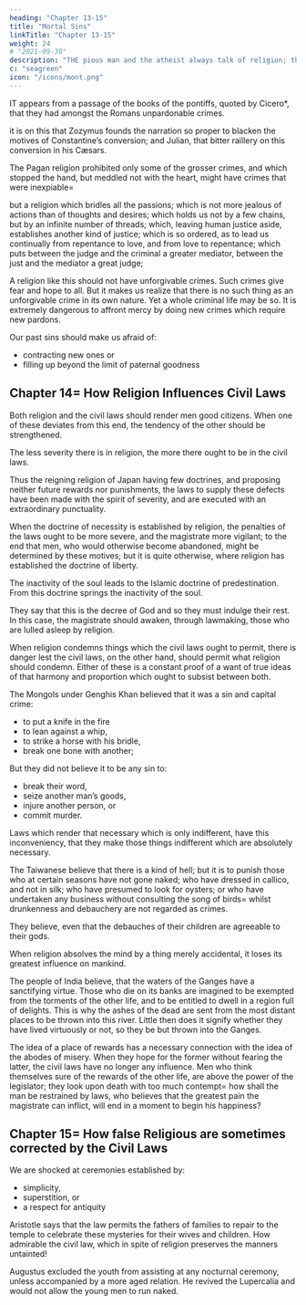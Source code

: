 ```yaml
---
heading: "Chapter 13-15"
title: "Mortal Sins"
linkTitle: "Chapter 13-15"
weight: 24
# "2021-09-30"
description: "THE pious man and the atheist always talk of religion; the one speaks of what he loves, and the other of what he fears"
c: "seagreen"
icon: "/icons/mont.png"
---
```





<!-- # Unpardonable Crimes -->

IT appears from a passage of the books of the pontiffs, quoted by Cicero*, that they had amongst the Romans unpardonable crimes. 


it is on this that Zozymus founds the narration so proper to blacken the motives of Constantine’s conversion; and Julian, that bitter raillery on this conversion in his Cæsars.

The Pagan religion prohibited only some of the grosser crimes, and which stopped the hand, but meddled not with the heart, might have crimes that were inexpiable= 

but a religion which bridles all the passions; which is not more jealous of actions than of thoughts and desires; which holds us not by a few chains, but by an infinite number of threads; which, leaving human justice aside, establishes another kind of justice; which is so ordered, as to lead us continually from repentance to love, and from love to repentance; which puts between the judge and the criminal a greater mediator, between the just and the mediator a great judge; 

A religion like this should not have unforgivable crimes. Such crimes give fear and hope to all. But it makes us realize that there is no such thing as an unforgivable crime in its own nature. Yet a whole criminal life may be so. It is extremely dangerous to affront mercy by doing new crimes which require new pardons. 

Our past sins should make us afraid of:
- contracting new ones or 
- filling up beyond the limit of paternal goodness



## Chapter 14= How Religion Influences Civil Laws

Both religion and the civil laws should render men good citizens. When one of these deviates from this end, the tendency of the other should be strengthened.

The less severity there is in religion, the more there ought to be in the civil laws.

Thus the reigning religion of Japan having few doctrines, and proposing neither future rewards nor punishments, the laws to supply these defects have been made with the spirit of severity, and are executed with an extraordinary punctuality.

When the doctrine of necessity is established by religion, the penalties of the laws ought to be more severe, and the magistrate more vigilant; to the end that men, who would otherwise become abandoned, might be determined by these motives; but it is quite otherwise, where religion has established the doctrine of liberty.

The inactivity of the soul leads to the Islamic doctrine of predestination. From this doctrine springs the inactivity of the soul.

They say that this is the decree of God and so they must indulge their rest. In this case, the magistrate should awaken, through lawmaking, those who are lulled asleep by religion.

When religion condemns things which the civil laws ought to permit, there is danger lest the civil laws, on the other hand, should permit what religion should condemn. Either of these is a constant proof of a want of true ideas of that harmony and proportion which ought to subsist between both.

The Mongols under Genghis Khan believed that it was a sin and capital crime:
- to put a knife in the fire
- to lean against a whip,
- to strike a horse with his bridle,
- break one bone with another; 

But they did not believe it to be any sin to:
- break their word,
- seize another man’s goods,
- injure another person, or
- commit murder. 

Laws which render that necessary which is only indifferent, have this inconveniency, that they make those things indifferent which are absolutely necessary.

The Taiwanese believe that there is a kind of hell; but it is to punish those who at certain seasons have not gone naked; who have dressed in callico, and not in silk; who have presumed to look for oysters; or who have undertaken any business without consulting the song of birds= whilst drunkenness and debauchery are not regarded as crimes. 

They believe, even that the debauches of their children are agreeable to their gods.

When religion absolves the mind by a thing merely accidental, it loses its greatest influence on mankind. 

The people of India believe, that the waters of the Ganges have a sanctifying virtue. Those who die on its banks are imagined to be exempted from the torments of the other life, and to be entitled to dwell in a region full of delights. This is why the ashes of the dead are sent from the most distant places to be thrown into this river. Little then does it signify whether they have lived virtuously or not, so they be but thrown into the Ganges.

The idea of a place of rewards has a necessary connection with the idea of the abodes of misery. When they hope for the former without fearing the latter, the civil laws have no longer any influence. Men who think themselves sure of the rewards of the other life, are above the power of the legislator; they look upon death with too much contempt= how shall the man be restrained by laws, who believes that the greatest pain the magistrate can inflict, will end in a moment to begin his happiness?



## Chapter 15= How false Religious are sometimes corrected by the Civil Laws

We are shocked at ceremonies established by:
- simplicity, 
- superstition, or 
- a respect for antiquity

Aristotle says that the law permits the fathers of families to repair to the temple to celebrate these mysteries for their wives and children. How admirable the civil law, which in spite of religion preserves the manners untainted!

Augustus excluded the youth from assisting at any nocturnal ceremony, unless accompanied by a more aged relation. He revived the Lupercalia and would not allow the young men to run naked.

